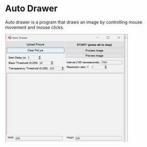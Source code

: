 # Auto Drawer

Auto drawer is a program that draws an image by controlling mouse movement and mouse clicks.

<img src="./autodrawerdemo.gif" width="400" />